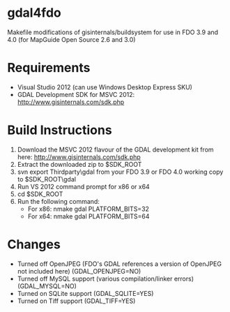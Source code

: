 # gdal4fdo
Makefile modifications of gisinternals/buildsystem for use in FDO 3.9 and 4.0 (for MapGuide Open Source 2.6 and 3.0)

# Requirements

 * Visual Studio 2012 (can use Windows Desktop Express SKU)
 * GDAL Development SDK for MSVC 2012: http://www.gisinternals.com/sdk.php

# Build Instructions

1. Download the MSVC 2012 flavour of the GDAL development kit from here: http://www.gisinternals.com/sdk.php
2. Extract the downloaded zip to $SDK_ROOT
3. svn export Thirdparty\gdal from your FDO 3.9 or FDO 4.0 working copy to $SDK_ROOT\gdal
4. Run VS 2012 command prompt for x86 or x64
5. cd $SDK_ROOT
6. Run the following command:
    * For x86: nmake gdal PLATFORM_BITS=32
    * For x64: nmake gdal PLATFORM_BITS=64

# Changes

 * Turned off OpenJPEG (FDO's GDAL references a version of OpenJPEG not included here) (GDAL_OPENJPEG=NO)
 * Turned off MySQL support (various compilation/linker errors) (GDAL_MYSQL=NO)
 * Turned on SQLite support (GDAL_SQLITE=YES)
 * Turned on Tiff support (GDAL_TIFF=YES)